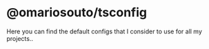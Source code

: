 # @omariosouto/tsconfig

Here you can find the default configs that I consider to use for all my projects..
